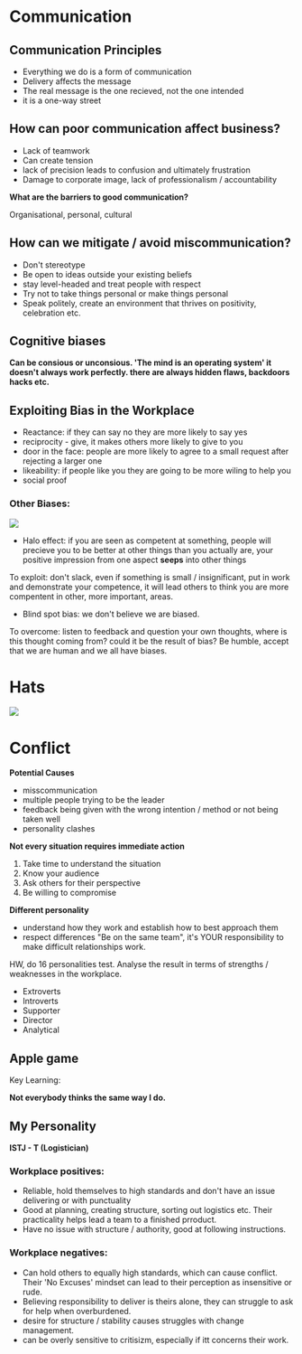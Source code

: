 # Communication 

## Communication Principles 
- Everything we do is a form of communication
- Delivery affects the message 
- The real message is the one recieved, not the one intended 
- it is a one-way street 

## How can poor communication affect business?

- Lack of teamwork 
- Can create tension
- lack of precision leads to confusion and ultimately frustration
- Damage to corporate image, lack of professionalism / accountability 

__What are the barriers to good communication?__

Organisational, personal, cultural 

## How can we mitigate / avoid miscommunication? 

- Don't stereotype
- Be open to ideas outside your existing beliefs
- stay level-headed and treat people with respect
- Try not to take things personal or make things personal
- Speak politely, create an environment that thrives on positivity, celebration etc. 

## Cognitive biases 

__Can be consious or unconsious. 'The mind is an operating system' it doesn't always work perfectly. there are always hidden flaws, backdoors hacks etc.__

## Exploiting Bias in the Workplace

- Reactance: if they can say no they are more likely to say yes
- reciprocity - give, it makes others more likely to give to you
- door in the face: people are more likely to agree to a small request after rejecting a larger one
- likeability: if people like you they are going to be more wiling to help you 
- social proof

### Other Biases:

![](https://www.visualcapitalist.com/wp-content/uploads/2020/02/50-cognitive-biases-2.png)

- Halo effect: if you are seen as competent at something, people will precieve you to be better at other things than you actually are, your positive impression from one aspect __seeps__ into other things

To exploit: don't slack, even if something is small / insignificant, put in work and demonstrate your competence, it will lead others to think you are more compentent in other, more important, areas. 



- Blind spot bias: we don't believe we are biased. 

To overcome: listen to feedback and question your own thoughts, where is this thought coming from? could it be the result of bias? Be humble, accept that we are human and we all have biases. 

# Hats
![](https://cdn-images-1.medium.com/max/1600/1*CHeiD719yCmqopz9tkz0Mw.jpeg)


# Conflict

__Potential Causes__ 
- misscommunication
- multiple people trying to be the leader 
- feedback being given with the wrong intention / method or not being taken well
- personality clashes

__Not every situation requires immediate action__
1. Take time to understand the situation
2. Know your audience
3. Ask others for their perspective 
4. Be willing to compromise

__Different personality__
- understand how they work and establish how to best approach them
- respect differences "Be on the same team", it's YOUR responsibility to make difficult relationships work. 

HW, do 16 personalities test. Analyse the result in terms of strengths / weaknesses in the workplace.

- Extroverts
- Introverts
- Supporter
- Director
- Analytical

## Apple game
Key Learning: 

__Not everybody thinks the same way I do.__

## My Personality 

__ISTJ - T (Logistician)__

### Workplace positives: 
- Reliable, hold themselves to high standards and don't have an issue delivering or with punctuality
- Good at planning, creating structure, sorting out logistics etc. Their practicality helps lead a team to a finished prroduct. 
- Have no issue with structure / authority, good at following instructions. 


### Workplace negatives: 
- Can hold others to equally high standards, which can cause conflict. Their 'No Excuses' mindset can lead to their perception as insensitive or rude. 
- Believing responsibility to deliver is theirs alone, they can struggle to ask for help when overburdened. 
- desire for structure / stability causes struggles with change management. 
- can be overly sensitive to critisizm, especially if itt concerns their work. 
